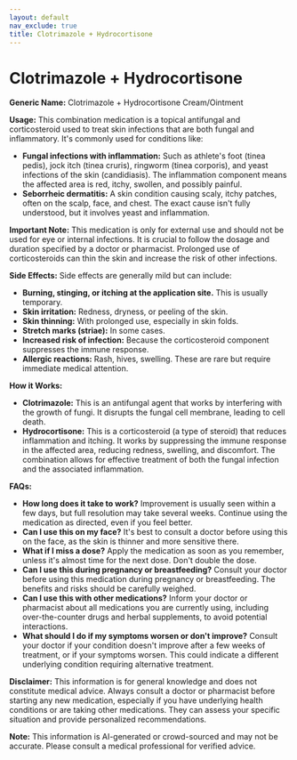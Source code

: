 ```yaml
---
layout: default
nav_exclude: true
title: Clotrimazole + Hydrocortisone
---
```


# Clotrimazole + Hydrocortisone

**Generic Name:** Clotrimazole + Hydrocortisone Cream/Ointment

**Usage:** This combination medication is a topical antifungal and corticosteroid used to treat skin infections that are both fungal and inflammatory.  It's commonly used for conditions like:

* **Fungal infections with inflammation:** Such as athlete's foot (tinea pedis), jock itch (tinea cruris), ringworm (tinea corporis), and yeast infections of the skin (candidiasis). The inflammation component means the affected area is red, itchy, swollen, and possibly painful.
* **Seborrheic dermatitis:**  A skin condition causing scaly, itchy patches, often on the scalp, face, and chest.  The exact cause isn't fully understood, but it involves yeast and inflammation.

**Important Note:** This medication is only for external use and should not be used for eye or internal infections.  It is crucial to follow the dosage and duration specified by a doctor or pharmacist. Prolonged use of corticosteroids can thin the skin and increase the risk of other infections.

**Side Effects:**  Side effects are generally mild but can include:

* **Burning, stinging, or itching at the application site.** This is usually temporary.
* **Skin irritation:** Redness, dryness, or peeling of the skin.
* **Skin thinning:** With prolonged use, especially in skin folds.
* **Stretch marks (striae):**  In some cases.
* **Increased risk of infection:**  Because the corticosteroid component suppresses the immune response.
* **Allergic reactions:** Rash, hives, swelling.  These are rare but require immediate medical attention.


**How it Works:**

* **Clotrimazole:** This is an antifungal agent that works by interfering with the growth of fungi. It disrupts the fungal cell membrane, leading to cell death.
* **Hydrocortisone:** This is a corticosteroid (a type of steroid) that reduces inflammation and itching. It works by suppressing the immune response in the affected area, reducing redness, swelling, and discomfort.  The combination allows for effective treatment of both the fungal infection and the associated inflammation.

**FAQs:**

* **How long does it take to work?**  Improvement is usually seen within a few days, but full resolution may take several weeks.  Continue using the medication as directed, even if you feel better.
* **Can I use this on my face?**  It's best to consult a doctor before using this on the face, as the skin is thinner and more sensitive there.
* **What if I miss a dose?** Apply the medication as soon as you remember, unless it's almost time for the next dose. Don't double the dose.
* **Can I use this during pregnancy or breastfeeding?**  Consult your doctor before using this medication during pregnancy or breastfeeding.  The benefits and risks should be carefully weighed.
* **Can I use this with other medications?**  Inform your doctor or pharmacist about all medications you are currently using, including over-the-counter drugs and herbal supplements, to avoid potential interactions.
* **What should I do if my symptoms worsen or don't improve?**  Consult your doctor if your condition doesn't improve after a few weeks of treatment, or if your symptoms worsen. This could indicate a different underlying condition requiring alternative treatment.


**Disclaimer:** This information is for general knowledge and does not constitute medical advice.  Always consult a doctor or pharmacist before starting any new medication, especially if you have underlying health conditions or are taking other medications.  They can assess your specific situation and provide personalized recommendations.


**Note:** This information is AI-generated or crowd-sourced and may not be accurate. Please consult a medical professional for verified advice.